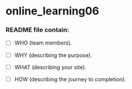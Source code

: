 # online_learning06
### README file contain:
- [ ] WHO (team members).

- [ ] WHY (describing the purpose).

- [ ] WHAT (describing your site).

- [ ] HOW (describing the journey to completion).
